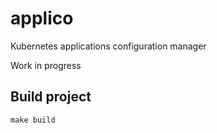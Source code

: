 # applico
Kubernetes applications configuration manager

Work in progress

## Build project

```
make build
```
